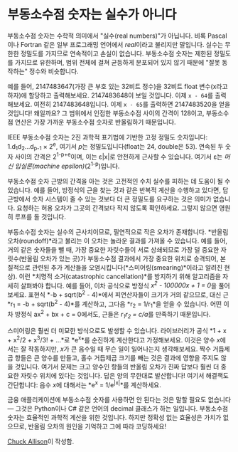 # 부동소수점 숫자는 실수가 아니다

부동소수점 숫자는 수학적 의미에서 "실수(real numbers)"가 아닙니다. 비록 Pascal이나 Fortran 같은 일부 프로그래밍 언어에서 *real*이라고 불리지만 말입니다. 실수는 무한한 정밀도를 가지므로 연속적이고 손실이 없습니다. 부동소수점 숫자는 제한된 정밀도를 가지므로 유한하며, 범위 전체에 걸쳐 균등하게 분포되어 있지 않기 때문에 "잘못 동작하는" 정수와 비슷합니다.

예를 들어, 2147483647(가장 큰 부호 있는 32비트 정수)을 32비트 float 변수(x라고 하자)에 할당하고 출력해보세요. 2147483648이 보일 것입니다. 이제 `x - 64`를 출력해보세요. 여전히 2147483648입니다. 이제 `x - 65`를 출력하면 2147483520을 얻을 것입니다! 왜일까요? 그 범위에서 인접한 부동소수점 사이의 간격이 128이고, 부동소수점 연산은 가장 가까운 부동소수점 숫자로 반올림하기 때문입니다.

IEEE 부동소수점 숫자는 2진 과학적 표기법에 기반한 고정 정밀도 숫자입니다: 1.d<sub>1</sub>d<sub>2</sub>...d<sub>p-1</sub> × 2<sup>e</sup>, 여기서 *p*는 정밀도입니다(float는 24, double은 53). 연속된 두 숫자 사이의 간격은 2<sup>1-p+e</sup>이며, 이는 ε|x|로 안전하게 근사할 수 있습니다. 여기서 ε는 *머신 입실론(machine epsilon)*(2<sup>1-p</sup>)입니다.

부동소수점 숫자 근방의 간격을 아는 것은 고전적인 수치 실수를 피하는 데 도움이 될 수 있습니다. 예를 들어, 방정식의 근을 찾는 것과 같은 반복적 계산을 수행하고 있다면, 답 근방에서 숫자 시스템이 줄 수 있는 것보다 더 큰 정밀도를 요구하는 것은 의미가 없습니다. 요청하는 허용 오차가 그곳의 간격보다 작지 않도록 확인하세요. 그렇지 않으면 영원히 루프를 돌 것입니다.

부동소수점 숫자는 실수의 근사치이므로, 필연적으로 작은 오차가 존재합니다. *반올림 오차(roundoff)*라고 불리는 이 오차는 놀라운 결과를 가져올 수 있습니다. 예를 들어, 거의 같은 숫자들을 뺄 때, 가장 중요한 자릿수들이 서로 상쇄되므로 가장 덜 중요한 자릿수(반올림 오차가 있는 곳)가 부동소수점 결과에서 가장 중요한 위치로 승격되어, 본질적으로 관련된 추가 계산들을 오염시킵니다(*스미어링(smearing)*이라고 알려진 현상). 이런 *치명적 소거(catastrophic cancellation)*를 방지하기 위해 알고리즘을 자세히 살펴봐야 합니다. 예를 들어, 이차 공식으로 방정식 *x<sup>2</sup> - 100000x + 1 = 0*을 풀어보세요. 표현식 *-b + sqrt(b<sup>2</sup> - 4)*에서 피연산자들이 크기가 거의 같으므로, 대신 근 *r<sub>1</sub> = -b + sqrt(b<sup>2</sup> - 4)*를 계산하고, 그다음 *r<sub>2</sub> = 1/r<sub>1</sub>*을 얻을 수 있습니다. 어떤 이차 방정식 ax<sup>2</sup> + bx + c = 0에서도, 근들은 *r<sub>1</sub>r<sub>2</sub> = c/a*를 만족하기 때문입니다.

스미어링은 훨씬 더 미묘한 방식으로도 발생할 수 있습니다. 라이브러리가 공식 *1 + x + x<sup>2</sup>/2 + x<sup>3</sup>/3! + ...*로 *e<sup>x</sup>*를 순진하게 계산한다고 가정해보세요. 이것은 양수 *x*에서는 잘 작동하지만, *x*가 큰 음수일 때 무슨 일이 일어나는지 생각해보세요. 짝수 거듭제곱 항들은 큰 양수를 만들고, 홀수 거듭제곱 크기를 빼는 것은 결과에 영향을 주지도 않을 것입니다. 여기서 문제는 크고 양수인 항들의 반올림 오차가 진짜 답보다 훨씬 더 중요한 자릿수 위치에 있다는 것입니다. 답은 양의 무한대로 발산합니다! 여기서 해결책도 간단합니다: 음수 *x*에 대해서는 *e<sup>x</sup> = 1/e<sup>|x|</sup>*를 계산하세요.

금융 애플리케이션에 부동소수점 숫자를 사용하면 안 된다는 것은 말할 필요도 없습니다 — 그것은 Python이나 C# 같은 언어의 decimal 클래스가 하는 일입니다. 부동소수점 숫자는 효율적인 과학적 계산을 위한 것입니다. 하지만 정확성 없는 효율성은 가치가 없으므로, 반올림 오차의 원인을 기억하고 그에 따라 코딩하세요!

[Chuck Allison](http://programmer.97things.oreilly.com/wiki/index.php/Chuck_Allison)이 작성함.